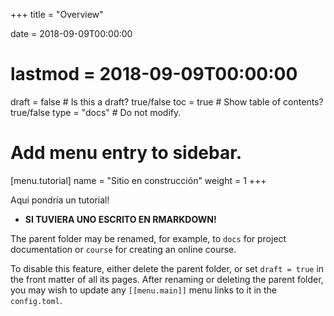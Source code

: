 +++
title = "Overview"

date = 2018-09-09T00:00:00
# lastmod = 2018-09-09T00:00:00

draft = false  # Is this a draft? true/false
toc = true  # Show table of contents? true/false
type = "docs"  # Do not modify.

# Add menu entry to sidebar.
[menu.tutorial]
  name = "Sitio en construcción"
  weight = 1
+++

Aqui pondría un tutorial!

* **SI TUVIERA UNO ESCRITO EN RMARKDOWN!**


The parent folder may be renamed, for example, to `docs` for project documentation or `course` for creating an online course.

To disable this feature, either delete the parent folder, or set `draft = true` in the front matter of all its pages. 
After renaming or deleting the parent folder, you may wish to update any `[[menu.main]]` menu links to it in the `config.toml`. 
